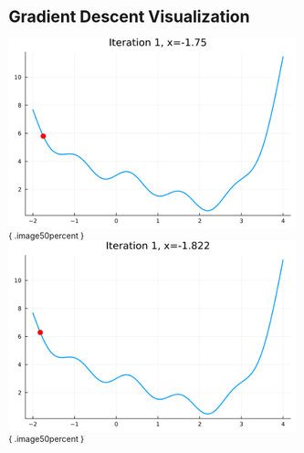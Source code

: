 # Gradient Descent Visualization


![alt-text-1](gd1.gif "Gradient Descent"){ .image50percent } ![alt-text-2](gd2.gif "Gradient Descent"){ .image50percent }

<!--
![Image title](https://dummyimage.com/600x400/eee/aaa){ .image25percent }
-->
